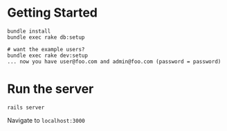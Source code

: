 # Getting Started

    bundle install
    bundle exec rake db:setup

    # want the example users?
    bundle exec rake dev:setup
    ... now you have user@foo.com and admin@foo.com (password = password)

# Run the server

    rails server

Navigate to `localhost:3000`
